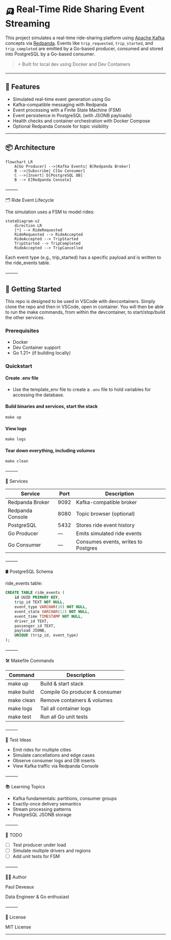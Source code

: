 # 🛺 Real-Time Ride Sharing Event Streaming

This project simulates a real-time ride-sharing platform using [Apache Kafka](https://kafka.apache.org/) concepts via [Redpanda](https://redpanda.com/). Events like `trip_requested`, `trip_started`, and `trip_completed` are emitted by a Go-based producer, consumed and stored into PostgreSQL by a Go-based consumer.

> ⚡ Built for local dev using Docker and Dev Containers

---

## 🎯 Features

- Simulated real-time event generation using Go
- Kafka-compatible messaging with Redpanda
- Event processing with a Finite State Machine (FSM)
- Event persistence in PostgreSQL (with JSONB payloads)
- Health checks and container orchestration with Docker Compose
- Optional Redpanda Console for topic visibility

---

## 📦 Architecture

```mermaid
flowchart LR
    A[Go Producer] -->|Kafka Events| B[Redpanda Broker]
    B -->|Subscribe| C[Go Consumer]
    C -->|Insert| D[PostgreSQL DB]
    B --> E[Redpanda Console]
```

⸻

🗂️ Ride Event Lifecycle

The simulation uses a FSM to model rides:
```mermaid
stateDiagram-v2
    direction LR
    [*] --> RideRequested
    RideRequested --> RideAccepted
    RideAccepted --> TripStarted
    TripStarted --> TripCompleted
    RideAccepted --> TripCancelled
```
Each event type (e.g., trip_started) has a specific payload and is written to the ride_events table.

⸻

## 🚀 Getting Started
This repo is designed to be used in VSCode with devcontainers. Simply clone the repo and then in VSCode, open in container. You will then be able to run the make commands, from within the devcontainer, to start/stop/build the other services.

### Prerequisites
- Docker
- Dev Container support
- Go 1.21+ (if building locally)

### Quickstart
#### Create .env file
- Use the template_env file to create a `.env` file to hold variables for accessing the database. 

#### Build binaries and services, start the stack
`make up`

#### View logs
`make logs`

#### Tear down everything, including volumes
`make clean`


⸻

🧱 Services

|Service|	Port|	Description|
|---|---|---|
|Redpanda Broker|	9092	|Kafka-compatible broker|
|Redpanda Console|	8080|	Topic browser (optional)|
|PostgreSQL	|5432	|Stores ride event history|
|Go Producer|	—	|Emits simulated ride events|
|Go Consumer|	—	|Consumes events, writes to Postgres|


⸻

🛢️ PostgreSQL Schema

ride_events table:
```sql
CREATE TABLE ride_events (
    id UUID PRIMARY KEY,
    trip_id TEXT NOT NULL,
    event_type VARCHAR(10) NOT NULL,
    event_state VARCHAR(12) NOT NULL,
    event_time TIMESTAMP NOT NULL,
    driver_id TEXT,
    passenger_id TEXT,
    payload JSONB,
    UNIQUE (trip_id, event_type)
);
```

⸻

🛠️ Makefile Commands

|Command| Description|
|------|----------|
|make up|	Build & start stack|
|make build|	Compile Go producer & consumer|
|make clean	|Remove containers & volumes|
|make logs|	Tail all container logs|
|make test| Run all Go unit tests |


⸻

🧪 Test Ideas

- Emit rides for multiple cities
- Simulate cancellations and edge cases
- Observe consumer logs and DB inserts
- View Kafka traffic via Redpanda Console

⸻

📚 Learning Topics
- Kafka fundamentals: partitions, consumer groups
- Exactly-once delivery semantics
- Stream processing patterns
- PostgreSQL JSONB storage

⸻

📎 TODO
- [ ]	Test producer under load
- [ ]	Simulate multiple drivers and regions
- [ ]	Add unit tests for FSM

⸻

🧑‍💻 Author

Paul Deveaux

Data Engineer & Go enthusiast

⸻

📝 License

MIT License

---
